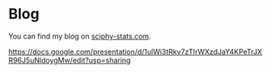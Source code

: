 # Blog

You can find my blog on [sciphy-stats.com](https://sciphy-stats.com).

https://docs.google.com/presentation/d/1ulWi3tRkv7zTIrWXzdJaY4KPeTrJXR96J5uNldoygMw/edit?usp=sharing
